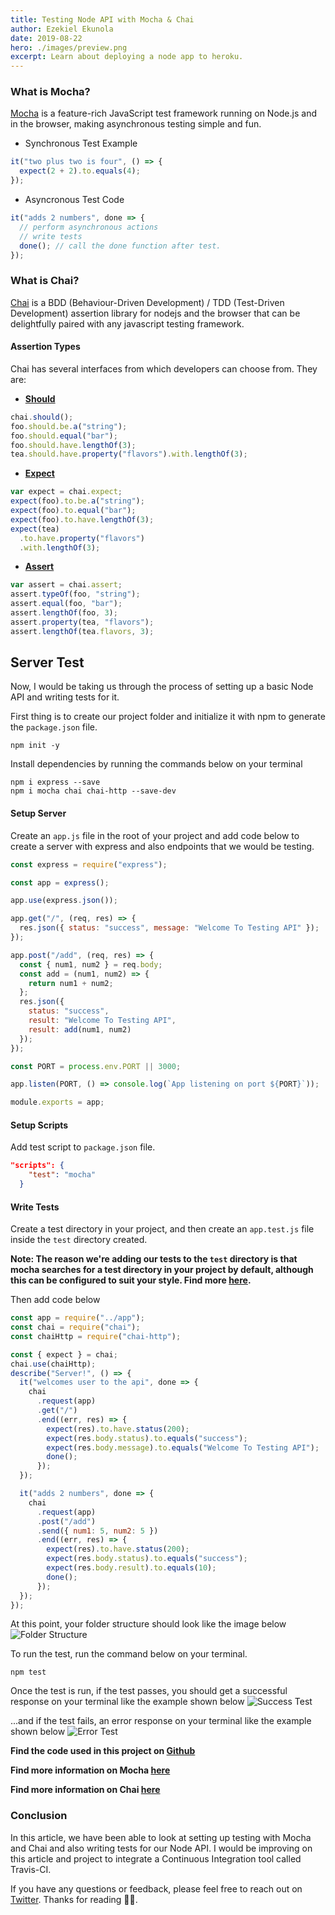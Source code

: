 ```yaml
---
title: Testing Node API with Mocha & Chai
author: Ezekiel Ekunola
date: 2019-08-22
hero: ./images/preview.png
excerpt: Learn about deploying a node app to heroku.
---
```


### What is Mocha?

[Mocha](https://mochajs.org) is a feature-rich JavaScript test framework running on Node.js and in the browser, making asynchronous testing simple and fun.

- Synchronous Test Example

```js
it("two plus two is four", () => {
  expect(2 + 2).to.equals(4);
});
```

- Asyncronous Test Code

```js
it("adds 2 numbers", done => {
  // perform asynchronous actions
  // write tests
  done(); // call the done function after test.
});
```

### What is Chai?

[Chai](https://www.chaijs.com) is a BDD (Behaviour-Driven Development) / TDD (Test-Driven Development) assertion library for nodejs and the browser that can be delightfully paired with any javascript testing framework.

#### Assertion Types

Chai has several interfaces from which developers can choose from. They are:

- **[Should](https://www.chaijs.com/guide/styles/#should)**

```js
chai.should();
foo.should.be.a("string");
foo.should.equal("bar");
foo.should.have.lengthOf(3);
tea.should.have.property("flavors").with.lengthOf(3);
```

- **[Expect](https://www.chaijs.com/guide/styles/#expect)**

```js
var expect = chai.expect;
expect(foo).to.be.a("string");
expect(foo).to.equal("bar");
expect(foo).to.have.lengthOf(3);
expect(tea)
  .to.have.property("flavors")
  .with.lengthOf(3);
```

- **[Assert](https://www.chaijs.com/guide/styles/#assert)**

```js
var assert = chai.assert;
assert.typeOf(foo, "string");
assert.equal(foo, "bar");
assert.lengthOf(foo, 3);
assert.property(tea, "flavors");
assert.lengthOf(tea.flavors, 3);
```

## Server Test

Now, I would be taking us through the process of setting up a basic Node API and writing tests for it.

First thing is to create our project folder and initialize it with npm to generate the `package.json` file.

```
npm init -y
```

Install dependencies by running the commands below on your terminal

```
npm i express --save
npm i mocha chai chai-http --save-dev
```

#### Setup Server

Create an `app.js` file in the root of your project and add code below to create a server with express and also endpoints that we would be testing.

```js
const express = require("express");

const app = express();

app.use(express.json());

app.get("/", (req, res) => {
  res.json({ status: "success", message: "Welcome To Testing API" });
});

app.post("/add", (req, res) => {
  const { num1, num2 } = req.body;
  const add = (num1, num2) => {
    return num1 + num2;
  };
  res.json({
    status: "success",
    result: "Welcome To Testing API",
    result: add(num1, num2)
  });
});

const PORT = process.env.PORT || 3000;

app.listen(PORT, () => console.log(`App listening on port ${PORT}`));

module.exports = app;
```

#### Setup Scripts

Add test script to `package.json` file.

```json
"scripts": {
    "test": "mocha"
  }
```

#### Write Tests

Create a test directory in your project, and then create an `app.test.js` file inside the `test` directory created.

**Note: The reason we're adding our tests to the `test` directory is that mocha searches for a test directory in your project by default, although this can be configured to suit your style. Find more [here](https://mochajs.org/#the-test-directory).**

Then add code below

```js
const app = require("../app");
const chai = require("chai");
const chaiHttp = require("chai-http");

const { expect } = chai;
chai.use(chaiHttp);
describe("Server!", () => {
  it("welcomes user to the api", done => {
    chai
      .request(app)
      .get("/")
      .end((err, res) => {
        expect(res).to.have.status(200);
        expect(res.body.status).to.equals("success");
        expect(res.body.message).to.equals("Welcome To Testing API");
        done();
      });
  });

  it("adds 2 numbers", done => {
    chai
      .request(app)
      .post("/add")
      .send({ num1: 5, num2: 5 })
      .end((err, res) => {
        expect(res).to.have.status(200);
        expect(res.body.status).to.equals("success");
        expect(res.body.result).to.equals(10);
        done();
      });
  });
});
```

At this point, your folder structure should look like the image below
![Folder Structure](./images/node-testing-file-structure.png)

To run the test, run the command below on your terminal.

```
npm test
```

Once the test is run, if the test passes, you should get a successful response on your terminal like the example shown below
![Success Test](./images/success-test.jpeg)

...and if the test fails, an error response on your terminal like the example shown below
![Error Test](./images/error-test.png)

**Find the code used in this project on [Github](https://github.com/Easybuoy/node-api-testing)**

**Find more information on Mocha [here](https://mochajs.org/#getting-started)**

**Find more information on Chai [here](https://www.chaijs.com/guide)**

### Conclusion

In this article, we have been able to look at setting up testing with Mocha and Chai and also writing tests for our Node API. I would be improving on this article and project to integrate a Continuous Integration tool called Travis-CI.

If you have any questions or feedback, please feel free to reach out on [Twitter](https://twitter.com/easybuoy).
Thanks for reading 🙏🏾.
